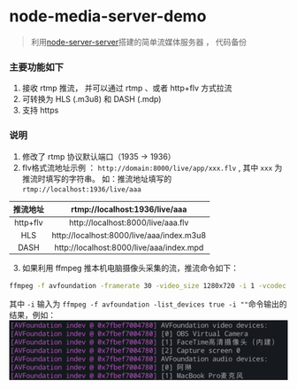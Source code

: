 # node-media-server-demo
> 利用[node-server-server]()搭建的简单流媒体服务器 ， 代码备份

### 主要功能如下
1. 接收 rtmp 推流， 并可以通过 rtmp 、或者 http+flv 方式拉流
2. 可转换为 HLS (.m3u8) 和 DASH (.mdp)
3. 支持 https 



### 说明
1. 修改了 rtmp 协议默认端口（1935 -> 1936）
2. flv格式流地址示例 ： `http://domain:8000/live/app/xxx.flv` , 其中 `xxx` 为 推流时填写的字符串。 如：推流地址填写的 `rtmp://localhost:1936/live/aaa`

| 推流地址 | rtmp://localhost:1936/live/aaa |
| :---: | :---: |
| http+flv| http://localhost:8000/live/aaa.flv |
| HLS | http://localhost:8000/live/aaa/index.m3u8 |
| DASH | http://localhost:8000/live/aaa/index.mpd |

3. 如果利用 ffmpeg 推本机电脑摄像头采集的流，推流命令如下：
  ```sh
  ffmpeg -f avfoundation -framerate 30 -video_size 1280x720 -i 1 -vcodec libx264 -acodec libfaac -f flv rtmp://localhost:1936/live/aaa
  ```
  其中 `-i` 输入为 `ffmpeg -f avfoundation -list_devices true -i ""`命令输出的结果，例如：
  ![查看本机媒体设备](./ffmpeg-avfoundation-list.jpg)